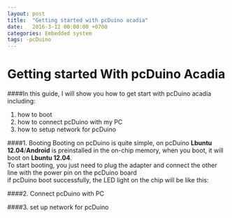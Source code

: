 ```yaml
---
layout: post
title:  "Getting started with pcDuino acadia"
date:   2016-3-12 00:00:00 +0700
categories: Embedded system
tags: -pcDuino 
---
```


# Getting started With pcDuino Acadia
####In this guide, I will show you how to get start with pcDuino acadia including:
1. how to boot
2. how to connect pcDuino with my PC
3. how to setup network for pcDuino

####1. Booting
Booting on pcDuino is quite simple, on pcDuino **Lbuntu 12.04**/**Android** is preinstalled in the on-chip memory, when you boot, it will boot on **Lbuntu 12.04**.  
To start booting, you just need to plug the adapter and connect the other line with the power pin on the pcDuino board  
if pcDuino boot successfully, the LED light on the chip will be like this:


####2. Connect pcDuino with PC


####3. set up network for pcDuino 
